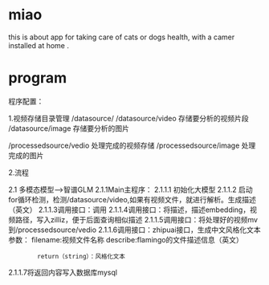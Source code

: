 # miao
this is about app for taking care of  cats or dogs health, with a camer installed at home .

# program 
程序配置：

1.视频存储目录管理
/datasource/
/datasource/video	存储要分析的视频片段
/datasource/image	存储要分析的图片

/processedsource/vedio	处理完成的视频存储
/processedsource/image	处理完成的图片

2.流程

2.1 多模态模型——>智谱GLM 
2.1.1Main主程序：
2.1.1.1 初始化大模型
2.1.1.2 启动for循环检测，检测/datasource/video,如果有视频文件，就进行解析。生成描述（英文）
2.1.1.3调用接口：调用
2.1.1.4调用接口：将描述，描述embedding，视频路径，写入zilliz，便于后面查询相似描述
2.1.1.5调用接口：将处理好的视频mv到/processedsource/vedio
2.1.1.6调用接口：zhipuai接口，生成中文风格化文本
		 参数：
			filename:视频文件名称
			describe:flamingo的文件描述信息（英文）

			return（string）：风格化文本
2.1.1.7将返回内容写入数据库mysql






